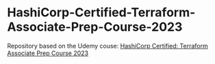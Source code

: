 # HashiCorp-Certified-Terraform-Associate-Prep-Course-2023
Repository based on the Udemy couse:  [HashiCorp Certified: Terraform Associate Prep Course 2023](https://udemy.com/course/terraform-associate-prep-course/)
